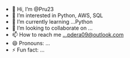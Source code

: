 - 👋 Hi, I’m @Pru23
- 👀 I’m interested in Python, AWS, SQL
- 🌱 I’m currently learning ...Python
- 💞️ I’m looking to collaborate on ...
- 📫 How to reach me ...pdera09@outlook.com
- 😄 Pronouns: ...
- ⚡ Fun fact: ...

<!---
Pru23/Pru23 is a ✨ special ✨ repository because its `README.md` (this file) appears on your GitHub profile.
You can click the Preview link to take a look at your changes.
--->
